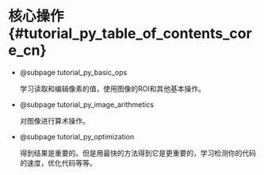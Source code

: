 # 核心操作{#tutorial_py_table_of_contents_core_cn}

- @subpage tutorial_py_basic_ops

  学习读取和编辑像素的值，使用图像的ROI和其他基本操作。

- @subpage tutorial_py_image_arithmetics

  对图像进行算术操作。

- @subpage tutorial_py_optimization

  得到结果是重要的。但是用最快的方法得到它是更重要的，学习检测你的代码的速度，优化代码等等。
